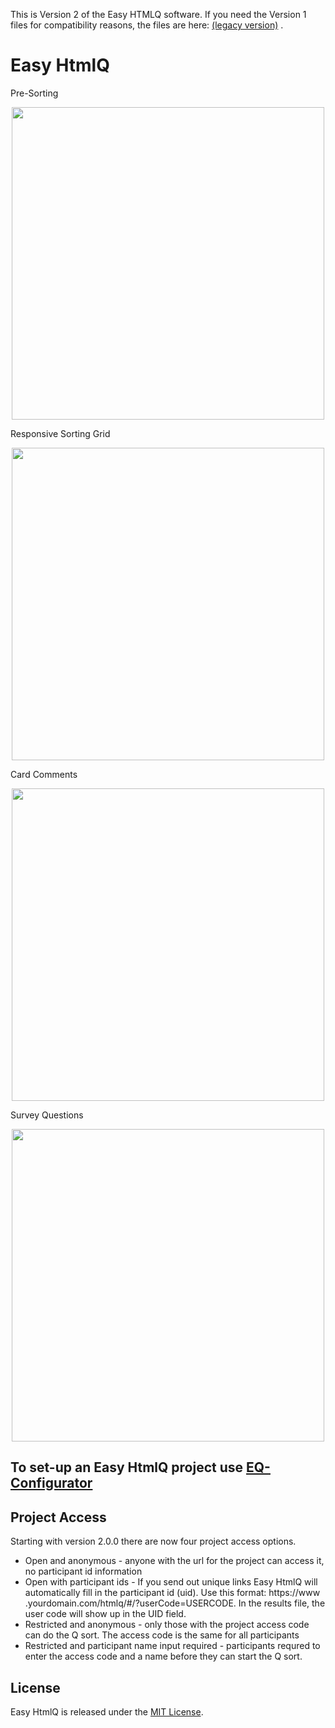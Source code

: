 This is Version 2 of the Easy HTMLQ software. If you need the Version 1 files for compatibility reasons, the files are here: [(legacy version)](https://github.com/shawnbanasick/easy-htmlq-legacy) . 


# Easy HtmlQ

Pre-Sorting
<p align="center">
<img src="https://github.com/shawnbanasick/easy-htmlq/blob/master/readme_assets/eq-presort.png" width="500" />
<p>
  
Responsive Sorting Grid
<p align="center">
<img src="https://github.com/shawnbanasick/easy-htmlq/raw/master/readme_assets/eq-soring.png" width="500" />
<p>
  

Card Comments
<p align="center">
<img src="https://github.com/shawnbanasick/easy-htmlq/blob/master/readme_assets/eq-card-comments.png" width="500" />
<p>
  
Survey Questions  
<p align="center">
<img src="https://github.com/shawnbanasick/easy-htmlq/blob/master/readme_assets/eq-survey.png" width="500" />
<p>

## To set-up an Easy HtmlQ project use [EQ-Configurator](https://github.com/shawnbanasick/eq_configurator)


## Project Access 
Starting with version 2.0.0 there are now four project access options. 
* Open and anonymous - anyone with the url for the project can access it, no participant id information
* Open with participant ids - If you send out unique links Easy HtmlQ will automatically fill in the participant id (uid). Use this format: https&#58;//www &#46;yourdomain&#46;com/htmlq/#/?userCode=USERCODE. In the results file, the user code will show up in the UID field. 
* Restricted and anonymous - only those with the project access code can do the Q sort. The access code is the same for all participants
* Restricted and participant name input required - participants requred to enter the access code and a name before they can start the Q sort.




## License

Easy HtmlQ is released under the [MIT License](http://www.opensource.org/licenses/MIT).
